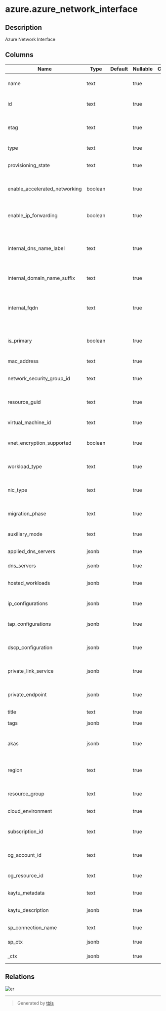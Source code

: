 # azure.azure_network_interface

## Description

Azure Network Interface

## Columns

| Name | Type | Default | Nullable | Children | Parents | Comment |
| ---- | ---- | ------- | -------- | -------- | ------- | ------- |
| name | text |  | true |  |  | The friendly name that identifies the network interface |
| id | text |  | true |  |  | Contains ID to identify a network interface uniquely |
| etag | text |  | true |  |  | An unique read-only string that changes whenever the resource is updated |
| type | text |  | true |  |  | The resource type of the network interface |
| provisioning_state | text |  | true |  |  | Providsioning state of the network interface resource |
| enable_accelerated_networking | boolean |  | true |  |  | Indicates whether the network interface is accelerated networking enabled |
| enable_ip_forwarding | boolean |  | true |  |  | Indicates whether IP forwarding is enabled on this network interface |
| internal_dns_name_label | text |  | true |  |  | Relative DNS name for this NIC used for internal communications between VMs in the same virtual network |
| internal_domain_name_suffix | text |  | true |  |  | Contains domain name suffix for the network interface |
| internal_fqdn | text |  | true |  |  | Fully qualified DNS name supporting internal communications between VMs in the same virtual network |
| is_primary | boolean |  | true |  |  | Indicates whether this is a primary network interface on a virtual machine |
| mac_address | text |  | true |  |  | The MAC address of the network interface |
| network_security_group_id | text |  | true |  |  | The reference to the NetworkSecurityGroup resource |
| resource_guid | text |  | true |  |  | The resource GUID property of the network interface resource |
| virtual_machine_id | text |  | true |  |  | The reference to a virtual machine |
| vnet_encryption_supported | boolean |  | true |  |  | Whether the virtual machine this NIC is attached to supports encryption. |
| workload_type | text |  | true |  |  | Workload type of the network interface for BareMetal resources. |
| nic_type | text |  | true |  |  | Type of network interface resource (e.g., Standard, Elastic). |
| migration_phase | text |  | true |  |  | Migration phase of network interface resource. |
| auxiliary_mode | text |  | true |  |  | Auxiliary mode of network interface resource. |
| applied_dns_servers | jsonb |  | true |  |  | A list of applied dns servers |
| dns_servers | jsonb |  | true |  |  | A collection of DNS servers IP addresses |
| hosted_workloads | jsonb |  | true |  |  | A collection of references to linked BareMetal resources |
| ip_configurations | jsonb |  | true |  |  | A list of IPConfigurations of the network interface |
| tap_configurations | jsonb |  | true |  |  | A collection of TapConfigurations of the network interface |
| dscp_configuration | jsonb |  | true |  |  | A reference to the DSCP configuration to which the network interface is linked. |
| private_link_service | jsonb |  | true |  |  | Private link service of the network interface resource. |
| private_endpoint | jsonb |  | true |  |  | A reference to the private endpoint to which the network interface is linked. |
| title | text |  | true |  |  | Title of the resource. |
| tags | jsonb |  | true |  |  | A map of tags for the resource. |
| akas | jsonb |  | true |  |  | Array of globally unique identifier strings (also known as) for the resource. |
| region | text |  | true |  |  | The Azure region/location in which the resource is located. |
| resource_group | text |  | true |  |  | The resource group which holds this resource. |
| cloud_environment | text |  | true |  |  | The Azure Cloud Environment. |
| subscription_id | text |  | true |  |  | The Azure Subscription ID in which the resource is located. |
| og_account_id | text |  | true |  |  | The Platform Account ID in which the resource is located. |
| og_resource_id | text |  | true |  |  | The unique ID of the resource in opengovernance. |
| kaytu_metadata | text |  | true |  |  | Platform Metadata of the Azure resource. |
| kaytu_description | jsonb |  | true |  |  | The full model description of the resource |
| sp_connection_name | text |  | true |  |  | Steampipe connection name. |
| sp_ctx | jsonb |  | true |  |  | Steampipe context in JSON form. |
| _ctx | jsonb |  | true |  |  | Steampipe context in JSON form. |

## Relations

![er](azure.azure_network_interface.svg)

---

> Generated by [tbls](https://github.com/k1LoW/tbls)

